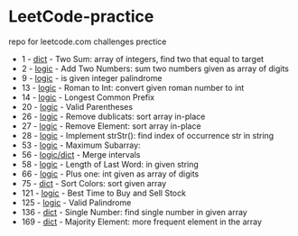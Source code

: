 # LeetCode-practice
repo for leetcode.com challenges prectice 

- 1 - [dict](https://github.com/JennyShalai/LeetCode-practice/blob/main/two-sum.py) - Two Sum: array of integers, find two that equal to target
- 2 - [logic](https://github.com/JennyShalai/LeetCode-practice/blob/main/add-two-ints-as-arrays.py) - Add Two Numbers: sum two numbers given as array of digits
- 9 - [logic](https://github.com/JennyShalai/LeetCode-practice/blob/main/palindrome-number.py) - is given integer palindrome 
- 13 - [logic](https://github.com/JennyShalai/LeetCode-practice/blob/main/roman-to-int.py) - Roman to Int: convert given roman number to int
- 14 - [logic](https://github.com/JennyShalai/LeetCode-practice/blob/main/longest-common-prefix.py) - Longest Common Prefix
- 20 - [logic](https://github.com/JennyShalai/LeetCode-practice/blob/main/valid-parentheses.py) - Valid Parentheses
- 26 - [logic](https://github.com/JennyShalai/LeetCode-practice/blob/main/remove-duplicates.py) - Remove dublicats: sort array in-place
- 27 - [logic](https://github.com/JennyShalai/LeetCode-practice/blob/main/remove-element.py) - Remove Element: sort array in-place
- 28 - [logic](https://github.com/JennyShalai/LeetCode-practice/blob/main/implement-strStr().py) - Implement strStr(): find index of occurrence str in string
- 53 - [logic](https://github.com/JennyShalai/LeetCode-practice/blob/main/maximum-sbarray.py) - Maximum Subarray: 
- 56 - [logic/dict](https://github.com/JennyShalai/LeetCode-practice/blob/main/merge-intervals.py) - Merge intervals
- 58 - [logic](https://github.com/JennyShalai/LeetCode-practice/blob/main/length-last-word.py) - Length of Last Word: in given string 
- 66 - [logic](https://github.com/JennyShalai/LeetCode-practice/blob/main/plus-one.py) - Plus one: int given as array of digits
- 75 - [dict](https://github.com/JennyShalai/LeetCode-practice/blob/main/sort-colors.py) - Sort Colors: sort given array
- 121 - [logic](https://github.com/JennyShalai/LeetCode-practice/blob/main/buy-sell-stock.py) - Best Time to Buy and Sell Stock
- 125 - [logic](https://github.com/JennyShalai/LeetCode-practice/blob/main/valid-palindrome-text.py) - Valid Palindrome
- 136 - [dict](https://github.com/JennyShalai/LeetCode-practice/blob/main/single-number.py) - Single Number: find single number in given array
- 169 - [dict](https://github.com/JennyShalai/LeetCode-practice/blob/main/majority-element.py) - Majority Element: more frequent element in the array

